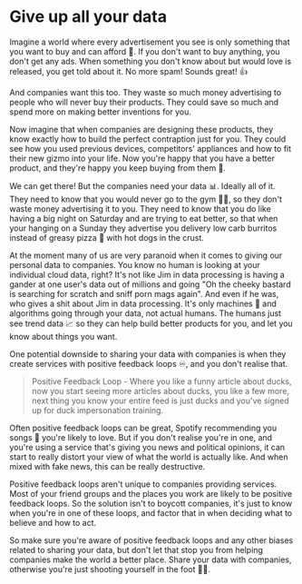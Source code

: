 # Give up all your data

Imagine a world where every advertisement you see is only something that you want to buy and can afford 🤑. If you don't want to buy anything, you don't get any ads. When something you don't know about but would love is released, you get told about it. No more spam! Sounds great! 👍

And companies want this too. They waste so much money advertising to people who will never buy their products. They could save so much and spend more on making better inventions for you. 

Now imagine that when companies are designing these products, they know exactly how to build the perfect contraption just for you. They could see how you used previous devices, competitors' appliances and how to fit their new gizmo into your life. Now you're happy that you have a better product, and they're happy you keep buying from them 🥳.

We can get there! But the companies need your data 📊. Ideally all of it. They need to know that you would never go to the gym 🏋️‍♀️, so they don't waste money advertising it to you. They need to know that you do like having a big night on Saturday and are trying to eat better, so that when your hanging on a Sunday they advertise you delivery low carb burritos instead of greasy pizza 🍕 with hot dogs in the crust.

At the moment many of us are very paranoid when it comes to giving our personal data to companies. You know no human is looking at your individual cloud data, right? It's not like Jim in data processing is having a gander at one user's data out of millions and going "Oh the cheeky bastard is searching for scratch and sniff porn mags again". And even if he was, who gives a shit about Jim in data processing. It's only machines 🤖 and algorithms going through your data, not actual humans. The humans just see trend data 📈 so they can help build better products for you, and let you know about things you want.

One potential downside to sharing your data with companies is when they create services with positive feedback loops ♾, and you don't realise that.

> Positive Feedback Loop - Where you like a funny article about ducks, now you start seeing more articles about ducks, you like a few more, next thing you know your entire feed is just ducks and you've signed up for duck impersonation training. 

Often positive feedback loops can be great, Spotify recommending you songs 🎵 you're likely to love. But if you don't realise you're in one, and you're using a service that's giving you news and political opinions, it can start to really distort your view of what the world is actually like. And when mixed with fake news, this can be really destructive.

Positive feedback loops aren't unique to companies providing services. Most of your friend groups and the places you work are likely to be positive feedback loops. So the solution isn't to boycott companies, it's just to know when you're in one of these loops, and factor that in when deciding what to believe and how to act.

So make sure you're aware of positive feedback loops and any other biases related to sharing your data, but don't let that stop you from helping companies make the world a better place. Share your data with companies, otherwise you're just shooting yourself in the foot 🔫🦶.
